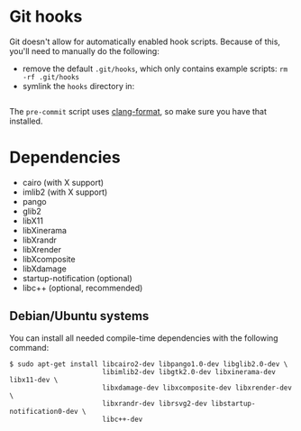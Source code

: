 # Git hooks

Git doesn't allow for automatically enabled hook scripts.
Because of this, you'll need to manually do the following:

  - remove the default `.git/hooks`, which only contains example scripts:
    ```rm -rf .git/hooks```
  - symlink the `hooks` directory in:
    ```ln -s ../hooks .git/hooks

The `pre-commit` script uses
[clang-format](http://clang.llvm.org/docs/ClangFormat.html), so make sure you
have that installed.

# Dependencies

  - cairo (with X support)
  - imlib2 (with X support)
  - pango
  - glib2
  - libX11
  - libXinerama
  - libXrandr
  - libXrender
  - libXcomposite
  - libXdamage
  - startup-notification (optional)
  - libc++ (optional, recommended)

## Debian/Ubuntu systems

You can install all needed compile-time dependencies with the following command:

```
$ sudo apt-get install libcairo2-dev libpango1.0-dev libglib2.0-dev \
                       libimlib2-dev libgtk2.0-dev libxinerama-dev libx11-dev \
                       libxdamage-dev libxcomposite-dev libxrender-dev \
                       libxrandr-dev librsvg2-dev libstartup-notification0-dev \
                       libc++-dev
```
